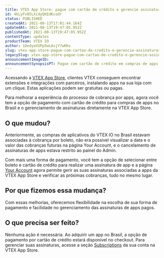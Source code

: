 ```yaml
---
title: VTEX App Store: pague com cartão de crédito e gerencie assinaturas de apps
id: 4kLyFv05LXidyQHIdKcodr
status: PUBLISHED
createdAt: 2021-08-13T17:01:44.164Z
updatedAt: 2021-08-13T19:47:05.952Z
publishedAt: 2021-08-13T19:47:05.952Z
contentType: updates
productTeam: VTEX IO
author: 1DedyaVUPp5wLAvjY7wKKv
slug: vtex-app-store-pague-com-cartao-de-credito-e-gerencie-assinaturas-de-apps
legacySlug: vtex-app-store-pague-com-cartao-de-credito-e-gerencie-assinaturas-de-apps
announcementImageID: 
announcementSynopsisPT: Pague com cartão de crédito em compras de apps e também gerencie assinaturas de aplicativos no site da VTEX App Store. 
---
```


Acessando a [VTEX App Store](https://apps.vtex.com/), clientes VTEX conseguem encontrar extensões e integrações com parceiros, instalando apps na sua loja com um clique. Estas aplicações podem ser gratuitas ou pagas.

Para melhorar a experiência do processo de cobrança por apps, agora você tem a opção de pagamento com cartão de crédito para compras de apps no Brasil e o gerenciamento de assinaturas diretamente na VTEX App Store.

## O que mudou?
Anteriormente, as compras de aplicativos do VTEX IO no Brasil estavam associadas à cobrança por boleto, não era possível visualizar a data e o valor das cobranças futuras na página Your Account, e o cancelamento de assinaturas de apps estava restrito ao painel do Admin. 

Com mais uma forma de pagamento, você tem a opção de selecionar entre boleto e cartão de crédito para realizar uma assinatura de app e a página [Your Account](https://apps.vtex.com/account) agora permite gerir as suas assinaturas associadas a apps da VTEX App Store e verificar as próximas cobranças, tudo no mesmo lugar.

## Por que fizemos essa mudança?
Com essas melhorias, oferecemos flexibilidade na escolha de sua forma de pagamento e facilidade no gerenciamento das assinaturas de apps pagos.

## O que precisa ser feito?
Nenhuma ação é necessária. Ao adquirir um app no Brasil, a opção de pagamento por cartão de crédito estará disponível no checkout. 
Para gerenciar suas assinaturas, acesse a seção [Subscriptions](https://apps.vtex.com/account#/subscriptions) da sua conta na VTEX App Store.

